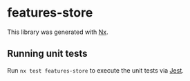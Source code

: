 # features-store

This library was generated with [Nx](https://nx.dev).

## Running unit tests

Run `nx test features-store` to execute the unit tests via [Jest](https://jestjs.io).
